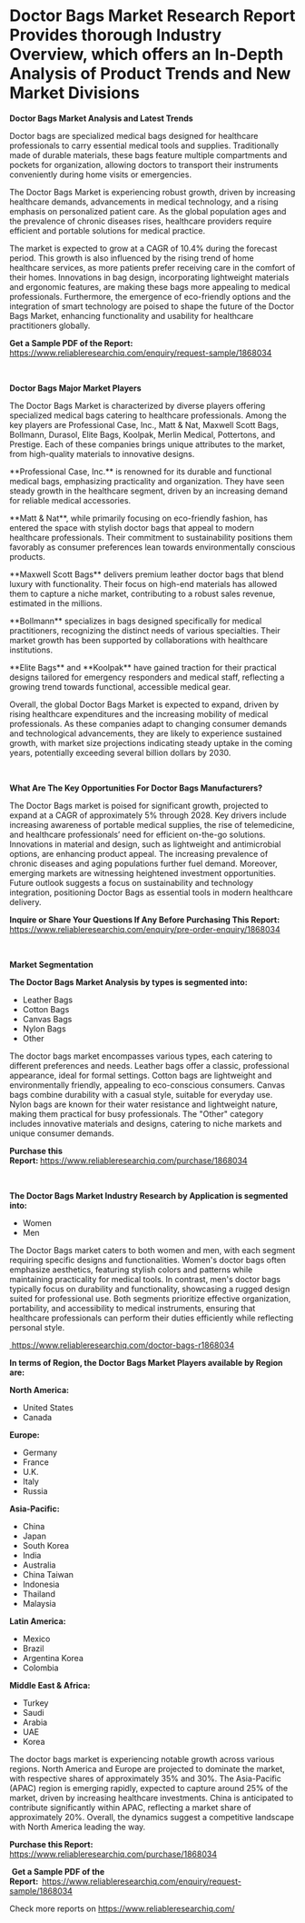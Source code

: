 <p><h1>Doctor Bags Market Research Report Provides thorough Industry Overview, which offers an In-Depth Analysis of Product Trends and New Market Divisions</h1></p><p><strong>Doctor Bags Market Analysis and Latest Trends</strong></p>
<p><p>Doctor bags are specialized medical bags designed for healthcare professionals to carry essential medical tools and supplies. Traditionally made of durable materials, these bags feature multiple compartments and pockets for organization, allowing doctors to transport their instruments conveniently during home visits or emergencies.</p><p>The Doctor Bags Market is experiencing robust growth, driven by increasing healthcare demands, advancements in medical technology, and a rising emphasis on personalized patient care. As the global population ages and the prevalence of chronic diseases rises, healthcare providers require efficient and portable solutions for medical practice.</p><p>The market is expected to grow at a CAGR of 10.4% during the forecast period. This growth is also influenced by the rising trend of home healthcare services, as more patients prefer receiving care in the comfort of their homes. Innovations in bag design, incorporating lightweight materials and ergonomic features, are making these bags more appealing to medical professionals. Furthermore, the emergence of eco-friendly options and the integration of smart technology are poised to shape the future of the Doctor Bags Market, enhancing functionality and usability for healthcare practitioners globally.</p></p>
<p><strong>Get a Sample PDF of the Report:&nbsp;</strong> <a href="https://www.reliableresearchiq.com/enquiry/request-sample/1868034?utm_campaign=2208&utm_medium=2&utm_source=Github&utm_content=ia&utm_term=04032025&utm_id=doctor-bags">https://www.reliableresearchiq.com/enquiry/request-sample/1868034</a></p>
<p>&nbsp;</p>
<p><strong>Doctor Bags Major Market Players</strong></p>
<p><p>The Doctor Bags Market is characterized by diverse players offering specialized medical bags catering to healthcare professionals. Among the key players are Professional Case, Inc., Matt & Nat, Maxwell Scott Bags, Bollmann, Durasol, Elite Bags, Koolpak, Merlin Medical, Pottertons, and Prestige. Each of these companies brings unique attributes to the market, from high-quality materials to innovative designs.</p><p>**Professional Case, Inc.** is renowned for its durable and functional medical bags, emphasizing practicality and organization. They have seen steady growth in the healthcare segment, driven by an increasing demand for reliable medical accessories. </p><p>**Matt & Nat**, while primarily focusing on eco-friendly fashion, has entered the space with stylish doctor bags that appeal to modern healthcare professionals. Their commitment to sustainability positions them favorably as consumer preferences lean towards environmentally conscious products.</p><p>**Maxwell Scott Bags** delivers premium leather doctor bags that blend luxury with functionality. Their focus on high-end materials has allowed them to capture a niche market, contributing to a robust sales revenue, estimated in the millions.</p><p>**Bollmann** specializes in bags designed specifically for medical practitioners, recognizing the distinct needs of various specialties. Their market growth has been supported by collaborations with healthcare institutions.</p><p>**Elite Bags** and **Koolpak** have gained traction for their practical designs tailored for emergency responders and medical staff, reflecting a growing trend towards functional, accessible medical gear. </p><p>Overall, the global Doctor Bags Market is expected to expand, driven by rising healthcare expenditures and the increasing mobility of medical professionals. As these companies adapt to changing consumer demands and technological advancements, they are likely to experience sustained growth, with market size projections indicating steady uptake in the coming years, potentially exceeding several billion dollars by 2030.</p></p>
<p>&nbsp;</p>
<p><strong>What Are The Key Opportunities For Doctor Bags Manufacturers?</strong></p>
<p><p>The Doctor Bags market is poised for significant growth, projected to expand at a CAGR of approximately 5% through 2028. Key drivers include increasing awareness of portable medical supplies, the rise of telemedicine, and healthcare professionals’ need for efficient on-the-go solutions. Innovations in material and design, such as lightweight and antimicrobial options, are enhancing product appeal. The increasing prevalence of chronic diseases and aging populations further fuel demand. Moreover, emerging markets are witnessing heightened investment opportunities. Future outlook suggests a focus on sustainability and technology integration, positioning Doctor Bags as essential tools in modern healthcare delivery.</p></p>
<p><strong>Inquire or Share Your Questions If Any Before Purchasing This Report:</strong> <a href="https://www.reliableresearchiq.com/enquiry/pre-order-enquiry/1868034?utm_campaign=2208&utm_medium=2&utm_source=Github&utm_content=ia&utm_term=04032025&utm_id=doctor-bags">https://www.reliableresearchiq.com/enquiry/pre-order-enquiry/1868034</a></p>
<p>&nbsp;</p>
<p><strong>Market Segmentation</strong></p>
<p><strong>The Doctor Bags Market Analysis by types is segmented into:</strong></p>
<p><ul><li>Leather Bags</li><li>Cotton Bags</li><li>Canvas Bags</li><li>Nylon Bags</li><li>Other</li></ul></p>
<p><p>The doctor bags market encompasses various types, each catering to different preferences and needs. Leather bags offer a classic, professional appearance, ideal for formal settings. Cotton bags are lightweight and environmentally friendly, appealing to eco-conscious consumers. Canvas bags combine durability with a casual style, suitable for everyday use. Nylon bags are known for their water resistance and lightweight nature, making them practical for busy professionals. The "Other" category includes innovative materials and designs, catering to niche markets and unique consumer demands.</p></p>
<p><strong>Purchase this Report:&nbsp;</strong><a href="https://www.reliableresearchiq.com/purchase/1868034?utm_campaign=2208&utm_medium=2&utm_source=Github&utm_content=ia&utm_term=04032025&utm_id=doctor-bags">https://www.reliableresearchiq.com/purchase/1868034</a></p>
<p>&nbsp;</p>
<p><strong>The Doctor Bags Market Industry Research by Application is segmented into:</strong></p>
<p><ul><li>Women</li><li>Men</li></ul></p>
<p><p>The Doctor Bags market caters to both women and men, with each segment requiring specific designs and functionalities. Women's doctor bags often emphasize aesthetics, featuring stylish colors and patterns while maintaining practicality for medical tools. In contrast, men's doctor bags typically focus on durability and functionality, showcasing a rugged design suited for professional use. Both segments prioritize effective organization, portability, and accessibility to medical instruments, ensuring that healthcare professionals can perform their duties efficiently while reflecting personal style.</p></p>
<p><a href="https://www.reliableresearchiq.com/doctor-bags-r1868034?utm_campaign=2208&utm_medium=2&utm_source=Github&utm_content=ia&utm_term=04032025&utm_id=doctor-bags">&nbsp;https://www.reliableresearchiq.com/doctor-bags-r1868034</a></p>
<p><strong>In terms of Region, the Doctor Bags Market Players available by Region are:</strong></p>
<p>
    <p> <strong> North America: </strong>
        <ul>
            <li>United States</li>
            <li>Canada</li>
        </ul>
        </p> 
    <p> <strong> Europe: </strong>
        <ul>
            <li>Germany</li>
            <li>France</li>
            <li>U.K.</li>
            <li>Italy</li>
            <li>Russia</li>
        </ul>
        </p> 
    <p> <strong> Asia-Pacific: </strong>
        <ul>
            <li>China</li>
            <li>Japan</li>
            <li>South Korea</li>
            <li>India</li>
            <li>Australia</li>
            <li>China Taiwan</li>
            <li>Indonesia</li>
            <li>Thailand</li>
            <li>Malaysia</li>
        </ul>
        </p> 
    <p> <strong> Latin America: </strong>
        <ul>
            <li>Mexico</li>
            <li>Brazil</li>
            <li>Argentina Korea</li>
            <li>Colombia</li>
        </ul>
        </p> 
    <p> <strong> Middle East & Africa: </strong>
        <ul>
            <li>Turkey</li>
            <li>Saudi</li>
            <li>Arabia</li>
            <li>UAE</li>
            <li>Korea</li>
        </ul>
    </p>
    </p>
<p><p>The doctor bags market is experiencing notable growth across various regions. North America and Europe are projected to dominate the market, with respective shares of approximately 35% and 30%. The Asia-Pacific (APAC) region is emerging rapidly, expected to capture around 25% of the market, driven by increasing healthcare investments. China is anticipated to contribute significantly within APAC, reflecting a market share of approximately 20%. Overall, the dynamics suggest a competitive landscape with North America leading the way.</p></p>
<p><strong>Purchase this Report: </strong><a href="https://www.reliableresearchiq.com/purchase/1868034?utm_campaign=2208&utm_medium=2&utm_source=Github&utm_content=ia&utm_term=04032025&utm_id=doctor-bags">https://www.reliableresearchiq.com/purchase/1868034</a></p>
<p>&nbsp;<strong>Get a Sample PDF of the Report:&nbsp;&nbsp;</strong><a href="https://www.reliableresearchiq.com/enquiry/request-sample/1868034?utm_campaign=2208&utm_medium=2&utm_source=Github&utm_content=ia&utm_term=04032025&utm_id=doctor-bags">https://www.reliableresearchiq.com/enquiry/request-sample/1868034</a></p>
<p><strong></strong></p>
<p>Check more reports on <a href="https://www.reliableresearchiq.com/?utm_campaign=2208&utm_medium=2&utm_source=Github&utm_content=ia&utm_term=04032025&utm_id=doctor-bags">https://www.reliableresearchiq.com/</a></p>
